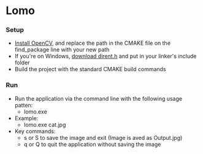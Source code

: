 # Lomo
### Setup

- [Install OpenCV](https://opencv.org/releases/), and replace the path in the CMAKE file on the find_package line with your new path
- If you're on Windows, [download dirent.h](https://github.com/tronkko/dirent) and put in your linker's include folder
- Build the project with the standard CMAKE build commands

### Run

- Run the application via the command line with the following usage patten:
    - lomo.exe <image>
- Example:
    - lomo.exe cat.jpg
- Key commands:
    - s or S to save the image and exit (Image is aved as Output.jpg)
    - q or Q to quit the application without saving the image